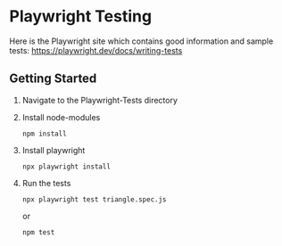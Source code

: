# Playwright Testing

Here is the Playwright site which contains good information and sample tests: https://playwright.dev/docs/writing-tests

## Getting Started

1. Navigate to the Playwright-Tests directory

2. Install node-modules

   ```
   npm install
   ```

3. Install playwright

   ```
   npx playwright install
   ```

4. Run the tests

   ```
   npx playwright test triangle.spec.js
   ```

   or

   ```
   npm test
   ```
